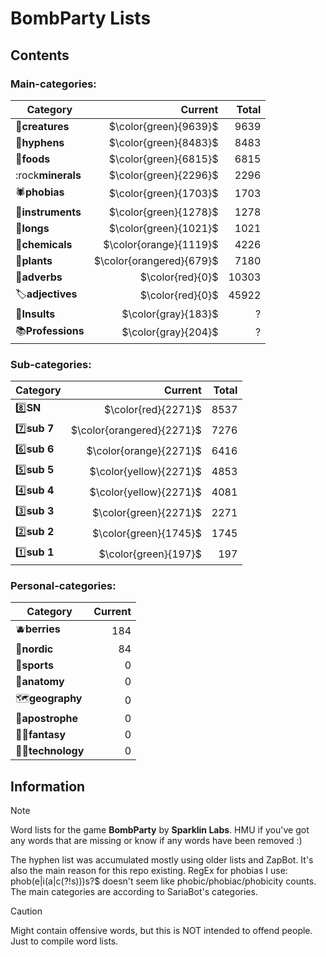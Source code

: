 # BombParty Lists

## Contents

### **Main-categories:**

| Category                |                    Current | Total |
| ----------------------- | -------------------------: | ----: |
| 🦋**creatures**   |    $\color{green}{9639}$ |  9639 |
| 🔗**hyphens**     |    $\color{green}{8483}$ |  8483 |
| 🍔**foods**       |    $\color{green}{6815}$ |  6815 |
| :rock**minerals** |    $\color{green}{2296}$ |  2296 |
| 🕷**phobias**     |    $\color{green}{1703}$ |  1703 |
| 🎸**instruments** |    $\color{green}{1278}$ |  1278 |
| 📏**longs**       |    $\color{green}{1021}$ |  1021 |
| 🧪**chemicals**   |   $\color{orange}{1119}$ |  4226 |
| 🌱**plants**      | $\color{orangered}{679}$ |  7180 |
| 🌠**adverbs**     |         $\color{red}{0}$ | 10303 |
| 🏷**adjectives**  |         $\color{red}{0}$ | 45922 |
| 💢**Insults**     |      $\color{gray}{183}$ |     ? |
| 📚**Professions** |      $\color{gray}{204}$ |     ? |

### **Sub-categories:**

| Category     |                  Current | Total |
| ------------ | -----------------------: | ----: |
| 8️⃣**SN**    | $\color{red}{2271}$ |  8537 |
| 7️⃣**sub 7** | $\color{orangered}{2271}$ |  7276 |
| 6️⃣**sub 6** | $\color{orange}{2271}$ |  6416 |
| 5️⃣**sub 5** | $\color{yellow}{2271}$ |  4853 |
| 4️⃣**sub 4** | $\color{yellow}{2271}$ |  4081 |
| 3️⃣**sub 3** | $\color{green}{2271}$ |  2271 |
| 2️⃣**sub 2** |  $\color{green}{1745}$ |  1745 |
| 1️⃣**sub 1** |   $\color{green}{197}$ |   197 |

### **Personal-categories:**

| Category                       | Current |
| ------------------------------ | ------: |
| :blueberries:**berries** |     184 |
| 🚢**nordic**             |      84 |
| 🏈**sports**             |      0 |
| 🦵**anatomy**          |      0 |
| 🗺**geography**          |      0 |
| 🔣**apostrophe**          |      0 |
| 🧙‍♂️**fantasy**          |      0 |
| 👩‍💻**technology**          |      0 |

## Information

> [!NOTE]
> Word lists for the game **BombParty** by **Sparklin Labs**.
> HMU if you've got any words that are missing or know if any words have been removed :)
>
> The hyphen list was accumulated mostly using older lists and ZapBot.
> It's also the main reason for this repo existing.
> RegEx for phobias I use: phob(e|i(a|c(?!s)))s?$ doesn't seem like phobic/phobiac/phobicity counts.
> The main categories are according to SariaBot's categories.

> [!CAUTION]
> Might contain offensive words, but this is NOT intended to offend people. Just to compile word lists.
